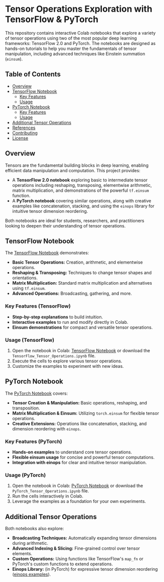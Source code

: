 # Tensor Operations Exploration with TensorFlow & PyTorch

This repository contains interactive Colab notebooks that explore a variety of tensor operations using two of the most popular deep learning frameworks: TensorFlow 2.0 and PyTorch. The notebooks are designed as hands-on tutorials to help you master the fundamentals of tensor manipulation, including advanced techniques like Einstein summation (`einsum`).

## Table of Contents
- [Overview](#overview)
- [TensorFlow Notebook](#tensorflow-notebook)
  - [Key Features](#key-features-tensorflow)
  - [Usage](#usage-tensorflow)
- [PyTorch Notebook](#pytorch-notebook)
  - [Key Features](#key-features-pytorch)
  - [Usage](#usage-pytorch)
- [Additional Tensor Operations](#additional-tensor-operations)
- [References](#references)
- [Contributing](#contributing)
- [License](#license)

## Overview

Tensors are the fundamental building blocks in deep learning, enabling efficient data manipulation and computation. This project provides:
- A **TensorFlow 2.0 notebook** exploring basic to intermediate tensor operations including reshaping, transposing, elementwise arithmetic, matrix multiplication, and demonstrations of the powerful `tf.einsum` function.
- A **PyTorch notebook** covering similar operations, along with creative examples like concatenation, stacking, and using the `einops` library for intuitive tensor dimension reordering.

Both notebooks are ideal for students, researchers, and practitioners looking to deepen their understanding of tensor operations.

## TensorFlow Notebook

The [TensorFlow Notebook](./TensorFlow_Tensor_Operations.ipynb) demonstrates:
- **Basic Tensor Operations:** Creation, arithmetic, and elementwise operations.
- **Reshaping & Transposing:** Techniques to change tensor shapes and orientations.
- **Matrix Multiplication:** Standard matrix multiplication and alternatives using `tf.einsum`.
- **Advanced Operations:** Broadcasting, gathering, and more.

### Key Features (TensorFlow)
- **Step-by-step explanations** to build intuition.
- **Interactive examples** to run and modify directly in Colab.
- **Einsum demonstrations** for compact and versatile tensor operations.

### Usage (TensorFlow)
1. Open the notebook in Colab: [TensorFlow Notebook](https://colab.sandbox.google.com/github/tensorflow/docs/blob/master/site/en/guide/tensor.ipynb) or download the `TensorFlow_Tensor_Operations.ipynb` file.
2. Execute the cells to explore various tensor operations.
3. Customize the examples to experiment with new ideas.

## PyTorch Notebook

The [PyTorch Notebook](./PyTorch_Tensor_Operations.ipynb) covers:
- **Tensor Creation & Manipulation:** Basic operations, reshaping, and transposition.
- **Matrix Multiplication & Einsum:** Utilizing `torch.einsum` for flexible tensor operations.
- **Creative Extensions:** Operations like concatenation, stacking, and dimension reordering with `einops`.

### Key Features (PyTorch)
- **Hands-on examples** to understand core tensor operations.
- **Flexible einsum usage** for concise and powerful tensor computations.
- **Integration with einops** for clear and intuitive tensor manipulation.

### Usage (PyTorch)
1. Open the notebook in Colab: [PyTorch Notebook](https://colab.research.google.com/github/fastai/course-v3/blob/master/nbs/dl2/01_matmul.ipynb?authuser=1) or download the `PyTorch_Tensor_Operations.ipynb` file.
2. Run the cells interactively in Colab.
3. Leverage the examples as a foundation for your own experiments.

## Additional Tensor Operations

Both notebooks also explore:
- **Broadcasting Techniques:** Automatically expanding tensor dimensions during arithmetic.
- **Advanced Indexing & Slicing:** Fine-grained control over tensor elements.
- **Custom Operations:** Using functions like TensorFlow's `map_fn` or PyTorch's custom functions to extend operations.
- **Einops Library:** (in PyTorch) for expressive tensor dimension reordering ([einops examples](https://einops.rocks/pytorch-examples.html)).
